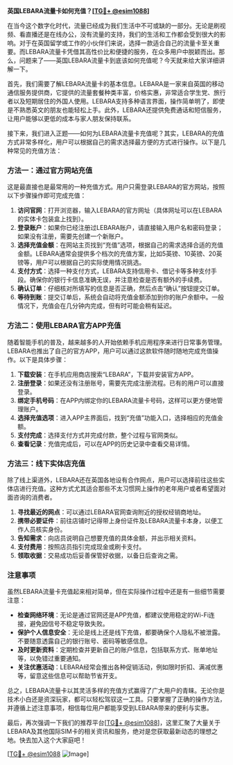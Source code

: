 **英国LEBARA流量卡如何充值？[[TG💪+ @esim1088](https://t.me/s/esim1088)]**

在当今这个数字化时代，流量已经成为我们生活中不可或缺的一部分。无论是刷视频、看直播还是在线办公，没有流量的支持，我们的生活和工作都会受到很大的影响。对于在英国留学或工作的小伙伴们来说，选择一款适合自己的流量卡至关重要。而LEBARA流量卡凭借其高性价比和便捷的服务，在众多用户中脱颖而出。那么，问题来了——英国LEBARA流量卡到底该如何充值呢？今天就来给大家详细讲解一下。

首先，我们需要了解LEBARA流量卡的基本信息。LEBARA是一家来自英国的移动通信服务提供商，它提供的流量套餐种类丰富，价格实惠，非常适合学生党、旅行者以及短期居住的外国人使用。LEBARA支持多种语言界面，操作简单明了，即使是不熟悉英文的朋友也能轻松上手。此外，LEBARA还提供免费通话和短信服务，让用户能够以更低的成本与家人朋友保持联系。

接下来，我们进入正题——如何为LEBARA流量卡充值呢？其实，LEBARA的充值方式非常多样化，用户可以根据自己的需求选择最方便的方式进行操作。以下是几种常见的充值方法：

### 方法一：通过官方网站充值

这是最直接也是最常用的一种充值方式。用户只需登录LEBARA的官方网站，按照以下步骤操作即可完成充值：

1. **访问官网**：打开浏览器，输入LEBARA的官方网址（具体网址可以在LEBARA的实体卡包装盒上找到）。
2. **登录账户**：如果你已经注册过LEBARA账户，请直接输入用户名和密码登录；如果没有注册，需要先创建一个新账户。
3. **选择充值金额**：在网站主页找到“充值”选项，根据自己的需求选择合适的充值金额。LEBARA通常会提供多个档次的充值方案，比如5英镑、10英镑、20英镑等，用户可以根据自己的实际使用情况挑选。
4. **支付方式**：选择一种支付方式，LEBARA支持信用卡、借记卡等多种支付手段。确保你的银行卡信息准确无误，并注意检查是否有额外的手续费。
5. **确认订单**：仔细核对所填写的信息是否正确，然后点击“确认”按钮提交订单。
6. **等待到账**：提交订单后，系统会自动将充值金额添加到你的账户余额中。一般情况下，充值会在几分钟内完成，但有时可能会稍有延迟。

### 方法二：使用LEBARA官方APP充值

随着智能手机的普及，越来越多的人开始依赖手机应用程序来进行日常事务管理。LEBARA也推出了自己的官方APP，用户可以通过这款软件随时随地完成充值操作。以下是具体步骤：

1. **下载安装**：在手机应用商店搜索“LEBARA”，下载并安装官方APP。
2. **注册登录**：如果还没有注册账号，需要先完成注册流程。已有的用户可以直接登录。
3. **绑定手机号码**：在APP内绑定你的LEBARA流量卡号码，这样可以更方便地管理账户。
4. **选择充值选项**：进入APP主界面后，找到“充值”功能入口，选择相应的充值金额。
5. **支付完成**：选择支付方式并完成付款，整个过程与官网类似。
6. **查看记录**：充值完成后，可以在APP的历史记录中查看交易详情。

### 方法三：线下实体店充值

除了线上渠道外，LEBARA还在英国各地设有合作网点，用户可以选择前往这些实体店进行充值。这种方式尤其适合那些不太习惯网上操作的老年用户或者希望面对面咨询的消费者。

1. **寻找最近的网点**：可以通过LEBARA官网查询附近的授权经销商地址。
2. **携带必要证件**：前往店铺时记得带上身份证件及LEBARA流量卡本身，以便工作人员核实身份。
3. **告知需求**：向店员说明自己想要充值的具体金额，并出示相关资料。
4. **支付费用**：按照店员指引完成现金或刷卡支付。
5. **领取收据**：交易成功后妥善保管好收据，以备日后查询之需。

### 注意事项

虽然LEBARA流量卡充值起来相对简单，但在实际操作过程中还是有一些细节需要注意：

- **检查网络环境**：无论是通过官网还是APP充值，都建议使用稳定的Wi-Fi连接，避免因信号不稳定导致失败。
- **保护个人信息安全**：无论是线上还是线下充值，都要确保个人隐私不被泄露。不要随意透露自己的银行账号、密码等敏感信息。
- **及时更新资料**：定期检查并更新自己的账户信息，包括联系方式、账单地址等，以免错过重要通知。
- **关注优惠活动**：LEBARA经常会推出各种促销活动，例如限时折扣、满减优惠等，留意这些信息可以帮助节省开支。

总之，LEBARA流量卡以其灵活多样的充值方式赢得了广大用户的青睐。无论你是技术小白还是资深玩家，都可以轻松驾驭这一工具。只要掌握了正确的操作方法，并遵循上述注意事项，相信每位用户都能享受到LEBARA带来的便利与实惠。

最后，再次强调一下我们的推荐平台[[TG💪+ @esim1088](https://t.me/s/esim1088)]，这里汇聚了大量关于LEBARA及其他国际SIM卡的相关资讯和服务，绝对是您获取最新动态的理想之地。快去加入这个大家庭吧！

[[TG💪+ @esim1088](https://t.me/s/esim1088) ![Image](https://i.postimg.cc/4NQfJmqS/Snipaste-2025-05-13-00-14-12.png)]
